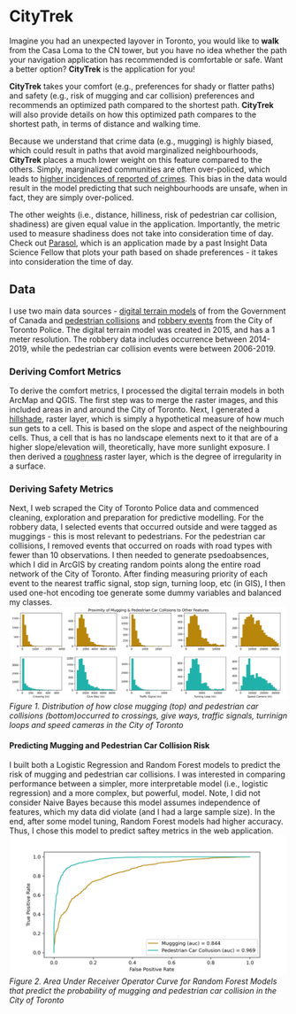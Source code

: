 # CityTrek

Imagine you had an unexpected layover in Toronto,
 you would like to **walk**  from the Casa Loma to the CN tower,
 but you have no idea whether the path your navigation 
 application has recommended is comfortable or safe. 
 Want a better option?
 **CityTrek** is the application for you! 
 
 **CityTrek** takes your comfort 
 (e.g., preferences for shady or flatter paths)
 and safety (e.g., risk of mugging and car collision) preferences
 and recommends an optimized path compared to the shortest path.
 **CityTrek** will also provide details on 
 how this optimized path compares to the shortest path, in terms
 of distance and walking time. 
 
 Because we understand that crime data (e.g., mugging) is highly
 biased, which could result in paths that avoid marginalized 
 neighbourhoods, **CityTrek** places a much 
 lower weight on this feature compared to the others. Simply,
 marginalized communities are often over-policed, which 
 leads to [higher incidences of reported of crimes](https://www.jstor.org/stable/41954178?seq=1).
This bias in the data would result in the model predicting that
such neighbourhoods are unsafe, when in fact, they are simply
over-policed.
 
 The other weights (i.e., distance, hilliness, risk of pedestrian car collision, shadiness)
 are given equal value in the application. Importantly, the metric used to measure shadiness
 does not take into consideration time of day. Check out 
 [Parasol](https://blog.insightdatascience.com/parasol-navigation-optimizing-walking-routes-to-keep-you-in-the-sun-or-shade-1be7a4fde97), 
 which is an application made by a past Insight Data Science Fellow that plots your path based on 
 shade preferences - it takes into consideration the time of day.

## Data
I use two main data sources -  [digital terrain models](https://www.nrcan.gc.ca/science-and-data/science-and-research/earth-sciences/geography/topographic-information/whats-new/high-resolution-digital-elevation-model-hrdem-generated-lidar-new-data-available/22350) of 
from the Government of Canada and [pedestrian collisions](https://data.torontopolice.on.ca/datasets/robbery-2014-to-2019) 
and [robbery events](https://data.torontopolice.on.ca/datasets/pedestrians) 
from the City of Toronto Police. The digital terrain model was created in 2015,
and has a 1 meter resolution. The robbery data includes occurrence between 2014-2019,
while the pedestrian car collision events were between 2006-2019. 

### Deriving Comfort Metrics
To derive the comfort metrics, I processed the digital terrain models in 
both ArcMap and QGIS. The first step was to merge the raster images,
and this included areas in and around the City of Toronto.
Next, I generated a [hillshade](https://desktop.arcgis.com/en/arcmap/10.3/manage-data/raster-and-images/hillshade-function.htm),
raster layer, which is simply a hypothetical measure of how much sun gets to a cell. This is based on the 
slope and aspect of the neighbouring cells. Thus, a cell that is 
has no landscape elements next to it that are of a higher slope/elevation
will, theoretically, have more sunlight exposure.  I then derived a
[roughness](https://docs.qgis.org/3.4/en/docs/user_manual/processing_algs/gdal/rasteranalysis.html#gdalroughness) 
raster layer, which is the degree of irregularity in a surface.

### Deriving Safety Metrics
Next, I web scraped the City of Toronto Police data and commenced cleaning, exploration
and preparation for predictive modelling. For the robbery data, I selected events that occurred outside
and were tagged as muggings - this is most relevant to pedestrians. For the pedestrian car collisions,
I removed events that occurred on roads with road types with fewer than 10 observations.
I then needed to generate psedoabsences, which I did in ArcGIS by creating random points 
along the entire road network of the City of Toronto. After finding measuring priority of
each event to the nearest traffic signal, stop sign, turning loop, etc (in GIS), I then used
one-hot encoding toe generate some dummy variables and balanced my classes. 
![Proximity](notebooks/figures/Proximity-Histogram.png)
*Figure 1. Distribution of how close mugging (top) and 
pedestrian car collisions (bottom)occurred to crossings, give ways, traffic signals, turrinign loops and
speed cameras in the City of Toronto*

#### Predicting Mugging and Pedestrian Car Collision Risk
I built both a Logistic Regression and Random Forest models to predict the risk
of mugging and pedestrian car collisions. I was interested in comparing performance between
a simpler, more interpretable model (i.e., logistic regression) and a more complex, but powerful,
model. Note, I did not consider Naive Bayes because this model assumes independence of features, which
my data did violate (and I had a large sample size). In the end, after some model tuning, Random Forest models
had higher accuracy. Thus, I chose this model to predict saftey metrics in the web application. 
![AUC](notebooks/figures/AUC.png)
*Figure 2. Area Under Receiver Operator Curve for Random
Forest Models that predict the probability of mugging and pedestrian
car collision in the City of Toronto*
